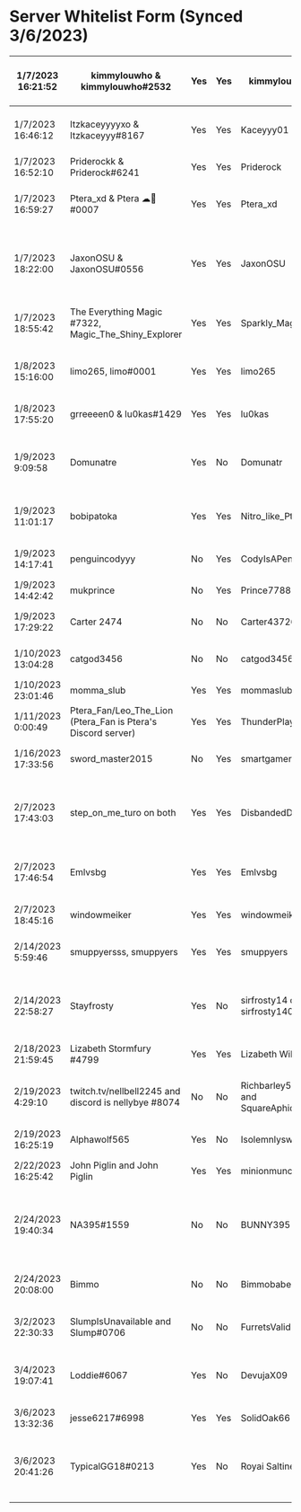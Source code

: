 # Server Whitelist Form (Synced 3/6/2023)


| 1/7/2023 16:21:52  | kimmylouwho & kimmylouwho#2532                               | Yes | Yes | kimmylouwho                         | No  | PC                                  | Java (Vanilla), Java (Modded)          | Maybe in the future | Evening to late night, EST                                | Fortnite, Disney Dreamlight Valley, Stardew Valley, Banished, Call of Duty                                         | Twitch   |                    | Yes |
| ------------------ | ------------------------------------------------------------ | --- | --- | ----------------------------------- | --- | ----------------------------------- | -------------------------------------- | ------------------- | --------------------------------------------------------- | ------------------------------------------------------------------------------------------------------------------ | -------- | ------------------ | --- |
| 1/7/2023 16:46:12  | Itzkaceyyyyxo & Itzkaceyyy#8167                              | Yes | Yes | Kaceyyy01                           | No  | PC, Xbox                            | Bedrock, Java (Modded)                 | Maybe in the future | 1-2pm GMT                                                 | Fortnite, Overwatch, ACNH, Stardew Valley, Mario Kart, Pokemon Violet.                                             | Google   |                    | Yes |
| 1/7/2023 16:52:10  | Priderockk & Priderock#6241                                  | Yes | Yes | Priderock                           | No  | PC                                  | Java (Modded)                          | No                  | All the time                                              | Overwatch, Fortnite, TFT, Street Fighter                                                                           | Twitch   |                    | Yes |
| 1/7/2023 16:59:27  | Ptera_xd & Ptera ☁🐤#0007                                    | Yes | Yes | Ptera_xd                            | No  | PC                                  | Java (Vanilla), Java (Modded)          | Yes                 | 2-11pm EST                                                | Pokemon, Zelda, Overwatch, Fortnite, Stardew Valley, Animal Crossing                                               | Twitch   |                    | Yes |
| 1/7/2023 18:22:00  | JaxonOSU & JaxonOSU#0556                                     | Yes | Yes | JaxonOSU                            | No  | PC                                  | Java (Vanilla), Java (Modded)          | Maybe in the future | random but especially early morning mountain time         | World of Warcraft, Starcraft 2, Team Fight Tactics, Rocket League, Dyson Sphere Program, Parkitect, Stardew Valley | Twitch   |                    | Yes |
| 1/7/2023 18:55:42  | The Everything Magic #7322, Magic_The_Shiny_Explorer         | Yes | Yes | Sparkly_Magic                       | No  | PC, Nintendo                        | Bedrock, Java (Modded)                 | Maybe in the future | US Central (Chicago), 4:00-7:30PM                         | The Forest, Mariokart, Stardew, The Witcher 3                                                                      | Twitch   |                    | Yes |
| 1/8/2023 15:16:00  | limo265, limo#0001                                           | Yes | Yes | limo265                             | No  | PC                                  | Java (Vanilla), Java (Modded)          | Maybe in the future | 4:30pm EST                                                | Genshin Impact, Valorant, Dead by Daylight                                                                         | Twitch   |                    | Yes |
| 1/8/2023 17:55:20  | grreeeen0 & lu0kas#1429                                      | Yes | Yes | lu0kas                              | No  | PC                                  | Java (Vanilla)                         | Maybe in the future | 4:00pm - 7:00pm (EST)                                     | Valorant, Fortnite, Roblox, Genshin Impact                                                                         | Twitch   |                    | Yes |
| 1/9/2023 9:09:58   | Domunatre                                                    | Yes | No  | Domunatr                            | No  | PC, Nintendo, Xbox                  | Java (Vanilla), Bedrock, Java (Modded) | Yes                 | Central US (Chicago)                                      | Halo / call of duty / GTA / the forest / fortnight /                                                               | Referral | Luke               | Yes |
| 1/9/2023 11:01:17  | bobipatoka                                                   | Yes | Yes | Nitro_like_Ptera                    | No  | PC                                  | Java (Vanilla), Java (Modded)          | Maybe in the future | 6 pm EET                                                  | Fortnite, Rocket league, Raft, The Forest                                                                          | Twitch   |                    | Yes |
| 1/9/2023 14:17:41  | penguincodyyy                                                | No  | Yes | CodyIsAPenguin                      | Yes | Playstation                         | Bedrock                                | No                  | 5-4pm British time                                        | Mario party superstars fallguys Roblox YES IK SHHH ROBLOX                                                          | Twitch   | Ehhh dunno LOL     | Yes |
| 1/9/2023 14:42:42  | mukprince                                                    | No  | Yes | Prince778899r                       | No  | Mobile                              | Bedrock                                | No                  | CST 5pm                                                   | Yugioh master duel and yugioh cross duel                                                                           | Referral |                    | Yes |
| 1/9/2023 17:29:22  | Carter 2474                                                  | No  | No  | Carter437264                        | No  | Mobile                              | Java (Vanilla)                         | Maybe in the future | Idk                                                       | Minecraft dungeons                                                                                                 | Referral | Will               | Yes |
| 1/10/2023 13:04:28 | catgod3456                                                   | No  | No  | catgod3456                          | No  | Nintendo, Xbox, Mobile              | Bedrock                                | No                  | Central time zone (Chicago)                               | Terraria, minecraft dungeons                                                                                       | Referral | Magic              | Yes |
| 1/10/2023 23:01:46 | momma_slub                                                   | Yes | Yes | mommaslub                           | No  | PC                                  | Java (Vanilla)                         | No                  | Evenings, EST                                             | League of Legends, TFT, Valorant                                                                                   | Referral | KELS!              | Yes |
| 1/11/2023 0:00:49  | Ptera_Fan/Leo_The_Lion (Ptera_Fan is Ptera's Discord server) | Yes | Yes | ThunderPlayz                        | No  | Xbox                                | Bedrock                                | Maybe in the future | 12-6 pm Central                                           | Forza Horizon 5, Breath of the Wild                                                                                | Twitch   |                    | Yes |
| 1/16/2023 17:33:56 | sword_master2015                                             | No  | Yes | smartgamer169                       | No  | PC                                  | Java (Vanilla)                         | Maybe in the future | 10                                                        | idk                                                                                                                | Twitch   | the owner          | Yes |
| 2/7/2023 17:43:03  | step_on_me_turo on both                                      | Yes | Yes | DisbandedDoor6                      | No  | Nintendo                            | Bedrock                                | Maybe in the future | 1pm to 6pm im not available but past and before that i am | genshin impact,pokemon,cookie run kingdom,etc                                                                      | Twitch   |                    | Yes |
| 2/7/2023 17:46:54  | Emlvsbg                                                      | Yes | Yes | Emlvsbg                             | No  | PC, Mobile                          | Java (Vanilla), Java (Modded)          | Maybe in the future | It varies but i'm EST                                     | Sims 4, House flipper, Stardew valley, Disney Dreamlight Valley                                                    | Twitch   |                    | Yes |
| 2/7/2023 18:45:16  | windowmeiker                                                 | Yes | Yes | windowmeiker                        | No  | PC, Xbox                            | Java (Vanilla), Bedrock                | No                  | when I feel like it(CST)                                  | Pokemon scarlet, smash ultimate, lots of other stuff                                                               | Twitch   |                    | Yes |
| 2/14/2023 5:59:46  | smuppyersss, smuppyers                                       | Yes | Yes | smuppyers                           | No  | PC                                  | Java (Vanilla)                         | Maybe in the future | Evenings & nights, CST                                    | Witcher 3, New Vegas, Warzone                                                                                      | Google   |                    | Yes |
| 2/14/2023 22:58:27 | Stayfrosty                                                   | Yes | No  | sirfrosty14 or sirfrosty1409        | No  | PC, Mobile                          | Java (Vanilla), Bedrock                | Maybe in the future | US week days 8-10:30 weekends whenever i want             | cod mw2, dilablo 3 and will play 4, over watch.                                                                    | Referral | heyits_dusty xzy   | Yes |
| 2/18/2023 21:59:45 | Lizabeth Stormfury #4799                                     | Yes | Yes | Lizabeth Wilds                      | No  | Playstation, Mobile                 | Bedrock                                | Yes                 | Afternoons in CST                                         | Wolfgame and More too many to list                                                                                 | Referral | Petra              | Yes |
| 2/19/2023 4:29:10  | twitch.tv/nellbell2245 and discord is nellybye #8074         | No  | No  | Richbarley53867 and SquareAphid5105 | No  | Nintendo, Playstation, Xbox, Mobile | Java (Vanilla), Bedrock                | Maybe in the future | Anytime                                                   | Grand theft auto 5 and got so many other games that I have but got no friends to play with                         | Referral | Ptera_xd on plink  | Yes |
| 2/19/2023 16:25:19 | Alphawolf565                                                 | Yes | No  | Isolemnlyswear7                     | No  | Xbox, Mobile                        | Bedrock                                | Yes                 | Any time                                                  | Any games                                                                                                          | Referral | Lizabethwilds      | Yes |
| 2/22/2023 16:25:42 | John Piglin and John Piglin                                  | Yes | Yes | minionmuncho                        | No  | Xbox                                | Bedrock                                | Maybe in the future | 3:00 pm to 7:00pm                                         | Zelda Botw, terraria,UnderTale                                                                                     | Twitch   |                    | Yes |
| 2/24/2023 19:40:34 | NA395#1559                                                   | No  | No  | BUNNY395                            | No  | Xbox                                | Bedrock                                | Maybe in the future | Mainly afternoons and evenings british timezone           | Driving and shooting games call of duty ftw                                                                        | Referral | Lizabeth stormfury | Yes |
| 2/24/2023 20:08:00 | Bimmo                                                        | No  | No  | Bimmobabe                           | No  | Mobile                              | Bedrock                                | Maybe in the future | 1pm-4pm pacific standard time                             | Left for dead                                                                                                      | Referral | Lizabethwildfury   | Yes |
| 3/2/2023 22:30:33  | SlumpIsUnavailable and Slump#0706                            | No  | No  | FurretsValid                        | No  | Mobile                              | Bedrock                                | Maybe in the future | 6pmEST or later                                           | Ssbu and Pokémon                                                                                                   | Referral | Lizabeth Wilds     | Yes |
| 3/4/2023 19:07:41  | Loddie#6067                                                  | Yes | No  | DevujaX09                           | No  | PC, Nintendo, Xbox, Mobile          | Java (Vanilla), Bedrock, Java (Modded) | Maybe in the future | Whenever I have free time (CST)                           | Dying Light, Yu-Gi-Oh, Pokemon, etc                                                                                | Referral | RainbowGurlx3      | Yes |
| 3/6/2023 13:32:36  | jesse6217#6998                                               | Yes | Yes | SolidOak66                          | No  | Nintendo                            | Bedrock                                | No                  | Monday 12:50                                              | Fortnite apex legends Minecraft                                                                                    | Referral | The owner          | Yes |
| 3/6/2023 20:41:26  | TypicalGG18#0213                                             | Yes | No  | Royai Saltiness                     | No  | PC, Xbox                            | Bedrock                                | Maybe in the future | EST I have a daughter so no real consistency              | GTA, it takes two, MHW, MHR, gang beasts, COD, Pokémon, a way out, 7 days to die, left 4 dead, and more            | Referral | Ptera (Chris)      | Yes |
